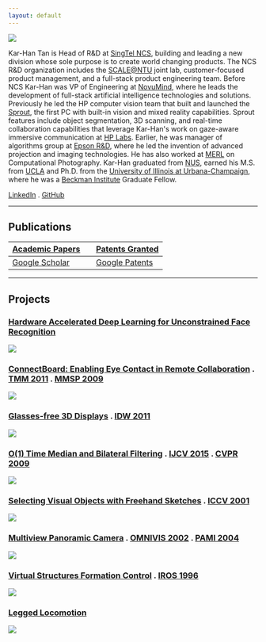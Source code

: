 ```yaml
---
layout: default
---
```


![](/assets/tkh200.jpeg) 

Kar-Han Tan is Head of R&D at [SingTel NCS](http://www.ncs.com.sg), building and leading a new division whose sole purpose is to create world changing products. The NCS R&D organization includes the [SCALE@NTU](https://www.channelnewsasia.com/news/singapore/singtel-ntu-nrf-to-set-up-s-42-4m-lab-to-develop-robotics-9466818) joint lab, customer-focused product management, and a full-stack product engineering team. Before NCS Kar-Han was VP of Engineering at [NovuMind](http://www.novumind.com), where he leads the development of full-stack artificial intelligence technologies and solutions. Previously he led the HP computer vision team that built and launched the [Sprout](https://www.forbes.com/sites/georgeanders/2014/10/29/if-da-vinci-had-a-desktop-it-would-be-hps-1899-sprout/#56a2db905081), the first PC with built-in vision and mixed reality capabilities. Sprout features include object segmentation, 3D scanning, and real-time collaboration capabilities that leverage Kar-Han's work on gaze-aware immersive communication at [HP Labs](http://www.hpl.hp.com/research/). Earlier, he was manager of algorithms group at [Epson R&D](https://epson.com), where he led the invention of advanced projection and imaging technologies. He has also worked at [MERL](http://www.merl.com) on Computational Photography. Kar-Han graduated from [NUS](http://www.comp.nus.edu.sg), earned his M.S. from [UCLA](http://www.cs.ucla.edu) and Ph.D. from the [University of Illinois at Urbana-Champaign](http://vision.ai.illinois.edu), where he was a [Beckman Institute](https://beckman.illinois.edu/research/fellows-and-awards/graduate/alumni) Graduate Fellow. 

[LinkedIn](https://www.linkedin.com/in/karhantan) . [GitHub](https://github.com/karhan-tan)

------


## Publications

[Academic Papers](/Publications) | |  [Patents Granted](/patents) 
:---|:---|:---
[Google Scholar](https://scholar.google.com/citations?hl=en&user=Fz17zgcAAAAJ) |  | [Google Patents](https://patents.google.com/?inventor=kar-han+tan,Kar+Han+Tan&status=GRANT&clustered=false&sort=new&num=100)


------


## Projects 

### [Hardware Accelerated Deep Learning for Unconstrained Face Recognition](/NovuFace)
[![](/NovuFace/NovuFace.jpg)](/NovuFace)

### [ConnectBoard: Enabling Eye Contact in Remote Collaboration](/ConnectBoard) . [TMM 2011](/Publications/KarHanTan2011Connectboard.pdf) . [MMSP 2009](/Publications/KarHanTan2009Connectboard.pdf)

[![](/ConnectBoard/ConnectBoard.jpg)](/ConnectBoard)

### [Glasses-free 3D Displays](/C3D) . [IDW 2011](/Publications/KarHanTan2011Glasses-Free.pdf)

[![](/C3D/C3D_View.gif)](/C3D)

### [O(1) Time Median and Bilateral Filtering](/CTMBF) . [IJCV 2015](/Publications/KarHanTan2015Constant.pdf) . [CVPR 2009](/Publications/KarHanTan2009Real-time.pdf)

[![](/CTMBF/ctbf.jpg)](/CTMBF)

### [Selecting Visual Objects with Freehand Sketches](/Selection) . [ICCV 2001](/Publications/KarHanTan2001Selecting.pdf)

[![](/Selection/selection_files/fig01.jpeg)](/Selection)

### [Multiview Panoramic Camera](/Pyramid) . [OMNIVIS 2002](/Publications/KarHanTan2002Multiview.pdf) . [PAMI 2004](/Publications/KarHanTan2004Multiview.pdf)

[![](/Pyramid/camera_files/spam_setup.jpeg)](/Pyramid)

### [Virtual Structures Formation Control](/VirtualStructures) . [IROS 1996](/Publications/KarHanTan1996Virtual.pdf) 

[![](/VirtualStructures/mif_qt4.gif)](/VirtualStructures)

### [Legged Locomotion](/Legged)

[![](/Legged/Robot.jpg)](/Legged)


